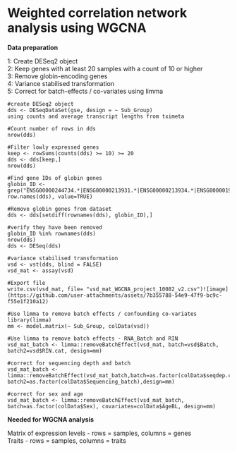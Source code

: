 # Weighted correlation network analysis using WGCNA

**Data preparation**

1: Create DESeq2 object  
2: Keep genes with at least 20 samples with a count of 10 or higher  
3: Remove globin-encoding genes  
4: Variance stabilised transformation  
5: Correct for batch-effects / co-variates using limma 

```
#create DESeq2 object
dds <- DESeqDataSet(gse, design = ~ Sub_Group)
using counts and average transcript lengths from tximeta

#Count number of rows in dds
nrow(dds)

#Filter lowly expressed genes
keep <- rowSums(counts(dds) >= 10) >= 20  
dds <- dds[keep,]
nrow(dds)

#Find gene IDs of globin genes
globin_ID <- grep("ENSG00000244734.*|ENSG00000213931.*|ENSG00000213934.*|ENSG00000196565.*|ENSG00000223609.*|ENSG00000206172.*|ENSG00000188536.*|ENSG00000130656.*|ENSG00000206177.*|ENSG00000086506.*", row.names(dds), value=TRUE) 

#Remove globin genes from dataset
dds <- dds[setdiff(rownames(dds), globin_ID),]

#verify they have been removed
globin_ID %in% rownames(dds)
nrow(dds)
dds <- DESeq(dds)

#variance stabilised transformation
vsd <- vst(dds, blind = FALSE)
vsd_mat <- assay(vsd)

#Export file
write.csv(vsd_mat, file= "vsd_mat_WGCNA_project_10082_v2.csv")![image](https://github.com/user-attachments/assets/7b355788-54e9-47f9-bc9c-f55e1f210a12)

#Use limma to remove batch effects / confounding co-variates
library(limma)
mm <- model.matrix(~ Sub_Group, colData(vsd))

#Use limma to remove batch effects - RNA_Batch and RIN
vsd_mat_batch <- limma::removeBatchEffect(vsd_mat, batch=vsd$Batch, batch2=vsd$RIN.cat, design=mm)

#correct for sequencing depth and batch
vsd_mat_batch <- limma::removeBatchEffect(vsd_mat_batch,batch=as.factor(colData$seqdep.cat), batch2=as.factor(colData$Sequencing_batch),design=mm)

#correct for sex and age
vsd_mat_batch <- limma::removeBatchEffect(vsd_mat_batch, batch=as.factor(colData$Sex), covariates=colData$AgeBL, design=mm)
```
**Needed for WGCNA analysis**  

Matrix of expression levels - rows = samples, columns = genes  
Traits - rows = samples, columns = traits  
